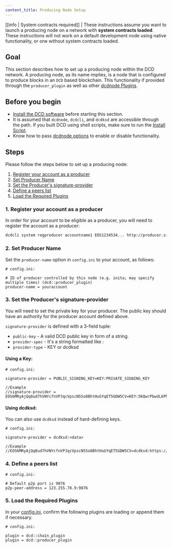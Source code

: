 ```yaml
---
content_title: Producing Node Setup
---
```


[[info | System contracts required]]
| These instructions assume you want to launch a producing node on a network with **system contracts loaded**. These instructions will not work on a default development node using native functionality, or one without system contracts loaded.

## Goal

This section describes how to set up a producing node within the DCD network. A producing node, as its name implies, is a node that is configured to produce blocks in an `DCD` based blockchain. This functionality if provided through the `producer_plugin` as well as other [dcdnode Plugins](../../03_plugins/index.md).

## Before you begin

* [Install the DCD software](../../../00_install/index.md) before starting this section.
* It is assumed that `dcdnode`, `dcdcli`, and `dcdksd` are accessible through the path. If you built DCD using shell scripts, make sure to run the [Install Script](../../../00_install/01_build-from-source/01_shell-scripts/03_install-dcd-binaries.md).
* Know how to pass [dcdnode options](../../02_usage/00_dcdnode-options.md) to enable or disable functionality.

## Steps

Please follow the steps below to set up a producing node:

1. [Register your account as a producer](#1-register-your-account-as-a-producer)
2. [Set Producer Name](#2-set-producer-name)
3. [Set the Producer's signature-provider](#3-set-the-producers-signature-provider)
4. [Define a peers list](#4-define-a-peers-list)
5. [Load the Required Plugins](#5-load-the-required-plugins)

### 1. Register your account as a producer

In order for your account to be eligible as a producer, you will need to register the account as a producer:

```sh
dcdcli system regproducer accountname1 EOS1234534... http://producer.site Antarctica
```

### 2. Set Producer Name

Set the `producer-name` option in `config.ini` to your account, as follows:

```console
# config.ini:

# ID of producer controlled by this node (e.g. inita; may specify multiple times) (dcd::producer_plugin)
producer-name = youraccount
```

### 3. Set the Producer's signature-provider

You will need to set the private key for your producer. The public key should have an authority for the producer account defined above. 

`signature-provider` is defined with a 3-field tuple:
* `public-key` - A valid DCD public key in form of a string.
* `provider-spec` - It's a string formatted like <provider-type>:<data>
* `provider-type` - KEY or dcdksd

#### Using a Key:

```console
# config.ini:

signature-provider = PUBLIC_SIGNING_KEY=KEY:PRIVATE_SIGNING_KEY

//Example
//signature-provider = EOS6MRyAjQq8ud7hVNYcfnVPJqcVpscN5So8BhtHuGYqET5GDW5CV=KEY:5KQwrPbwdL6PhXujxW37FSSQZ1JiwsST4cqQzDeyXtP79zkvFD3
```

#### Using dcdksd:
You can also use `dcdksd` instead of hard-defining keys. 

```console
# config.ini:

signature-provider = dcdksd:<data>   

//Example
//EOS6MRyAjQq8ud7hVNYcfnVPJqcVpscN5So8BhtHuGYqET5GDW5CV=dcdksd:https://127.0.0.1:88888
```

### 4. Define a peers list

```console
# config.ini:

# Default p2p port is 9876
p2p-peer-address = 123.255.78.9:9876
```

### 5. Load the Required Plugins

In your [config.ini](../index.md), confirm the following plugins are loading or append them if necessary. 

```console
# config.ini:

plugin = dcd::chain_plugin
plugin = dcd::producer_plugin
```

